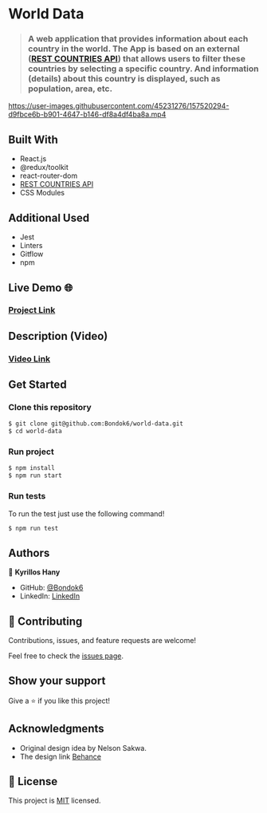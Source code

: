 # World Data

> ### A web application that provides information about each country in the world. The App is based on an external ([REST COUNTRIES API](https://restcountries.com/)) that allows users to filter these countries by selecting a specific country. And information (details) about this country is displayed, such as population, area, etc.

https://user-images.githubusercontent.com/45231276/157520294-d9fbce6b-b901-4647-b146-df8a4df4ba8a.mp4

## Built With

- React.js
- @redux/toolkit
- react-router-dom
- [REST COUNTRIES API](https://restcountries.com/)
- CSS Modules

## Additional Used

- Jest
- Linters
- Gitflow
- npm

## Live Demo 🌐

### [Project Link](https://bondok-world-data.herokuapp.com/)

## Description (Video)

### [Video Link](https://drive.google.com/file/d/1EsyNpjcGWgJuCmRNq5cEG45Tshy0MrSZ/view?usp=sharing)

## Get Started

### Clone this repository

```bash
$ git clone git@github.com:Bondok6/world-data.git
$ cd world-data
```

### Run project

```bash
$ npm install
$ npm run start
```

### Run tests

To run the test just use the following command!

```bash
$ npm run test
```

## Authors

👤 **Kyrillos Hany**

- GitHub: [@Bondok6](https://github.com/Bondok6)
- LinkedIn: [LinkedIn](https://www.linkedin.com/in/kyrillos-hany/)

## 🤝 Contributing

Contributions, issues, and feature requests are welcome!

Feel free to check the [issues page](../../issues/).

## Show your support

Give a ⭐️ if you like this project!

## Acknowledgments

- Original design idea by Nelson Sakwa.
- The design link [Behance](https://www.behance.net/sakwadesignstudio)

## 📝 License

This project is [MIT](./MIT.md) licensed.
